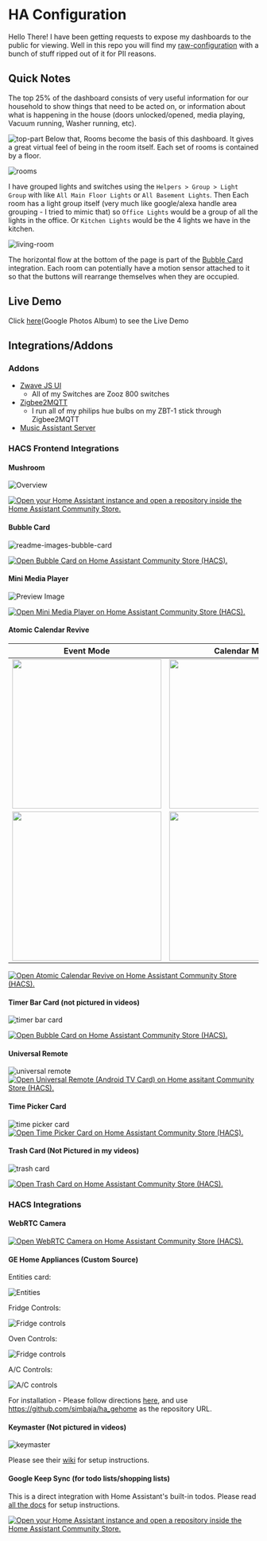 # HA Configuration

Hello There! I have been getting requests to expose my dashboards to the public for viewing. Well in this repo you will find my [raw-configuration](./raw-configuration.yaml) with a bunch of stuff ripped out of it for PII reasons.

## Quick Notes

The top 25% of the dashboard consists of very useful information for our household to show things that need to be acted on, or information about what is happening in the house (doors unlocked/opened, media playing, Vacuum running, Washer running, etc).

![top-part](./screenshots/top-of-dash.png)
Below that, Rooms become the basis of this dashboard. It gives a great virtual feel of being in the room itself. Each set of rooms is contained by a floor. 

![rooms](./screenshots/rooms.png)

I have grouped lights and switches using the `Helpers > Group > Light Group` with like `All Main Floor Lights` or `All Basement Lights`. Then Each room has a light group itself (very much like google/alexa handle area grouping - I tried to mimic that) so `Office Lights` would be a group of all the lights in the office. Or `Kitchen Lights` would be the 4 lights we have in the kitchen.

![living-room](./screenshots/living-room.png)

The horizontal flow at the bottom of the page is part of the [Bubble Card](./README.md#bubble-card) integration. Each room can potentially have a motion sensor attached to it so that the buttons will rearrange themselves when they are occupied.

## Live Demo

Click [here](https://photos.app.goo.gl/ARhj3e4pBj2PvSt68)(Google Photos Album) to see the Live Demo

## Integrations/Addons

### Addons

- [Zwave JS UI](https://github.com/zwave-js/zwave-js-ui)
  - All of my Switches are Zooz 800 switches
- [Zigbee2MQTT](https://www.zigbee2mqtt.io/)
  - I run all of my philips hue bulbs on my ZBT-1 stick through Zigbee2MQTT
- [Music Assistant Server](https://github.com/music-assistant/server)

### HACS Frontend Integrations

#### Mushroom

![Overview](https://user-images.githubusercontent.com/5878303/152332130-760cf616-5c40-4825-a482-bb8f1f0f5251.png)

[![Open your Home Assistant instance and open a repository inside the Home Assistant Community Store.](https://my.home-assistant.io/badges/hacs_repository.svg)](https://my.home-assistant.io/redirect/hacs_repository/?owner=piitaya&repository=lovelace-mushroom)

#### Bubble Card

![readme-images-bubble-card](https://github.com/Clooos/Bubble-Card/assets/36499953/c763bdad-ce71-46b0-aa9e-4ff0017072fe)

[![Open Bubble Card on Home Assistant Community Store (HACS).](https://my.home-assistant.io/badges/hacs_repository.svg)](https://my.home-assistant.io/redirect/hacs_repository/?owner=clooos&repository=Bubble-Card&category=frontend)

#### Mini Media Player

![Preview Image](https://user-images.githubusercontent.com/457678/47517460-9282d600-d888-11e8-9705-cf9ec3698c3c.png)

[![Open Mini Media Player on Home Assistant Community Store (HACS).](https://my.home-assistant.io/badges/hacs_repository.svg)](https://my.home-assistant.io/redirect/hacs_repository/?owner=kalkih&repository=mini-media-player&category=frontend)

#### Atomic Calendar Revive

| Event Mode                                                                                                                             | Calendar Mode                                                                                                                            |
| -------------------------------------------------------------------------------------------------------------------------------------- | ---------------------------------------------------------------------------------------------------------------------------------------- |
| <img src="https://raw.githubusercontent.com/totaldebug/atomic-calendar-revive/master/.github/img/event-mode-example.png" width="300"/> | <img src="https://raw.githubusercontent.com/totaldebug/atomic-calendar-revive/master/.github/img/calendar-mode-allday.png" width="300"/> |
| <img src="https://raw.githubusercontent.com/totaldebug/atomic-calendar-revive/master/.github/img/event-mode-no-date.png" width="300"/> | <img src="https://raw.githubusercontent.com/totaldebug/atomic-calendar-revive/master/.github/img/calendar-mode-today.png" width="300"/>  |

[![Open Atomic Calendar Revive on Home Assistant Community Store (HACS).](https://my.home-assistant.io/badges/hacs_repository.svg)](https://my.home-assistant.io/redirect/hacs_repository/?owner=totaldebug&repository=atomic-calendar-revive&category=frontend)

#### Timer Bar Card (not pictured in videos)

![timer bar card](./screenshots/timer-bar-card.png)

[![Open Bubble Card on Home Assistant Community Store (HACS).](https://my.home-assistant.io/badges/hacs_repository.svg)](https://my.home-assistant.io/redirect/hacs_repository/?owner=rianadon&repository=timer-bar-card&category=frontend)

#### Universal Remote

![universal remote](./screenshots/universal-remote.png)
[![Open Universal Remote (Android TV Card) on Home assitant Community Store (HACS).](https://my.home-assistant.io/badges/hacs_repository.svg)](https://my.home-assistant.io/redirect/hacs_repository/?repository=android-tv-card&owner=Nerwyn&category=Plugin)

#### Time Picker Card

![time picker card](./screenshots/time-picker.png)
[![Open Time Picker Card on Home Assistant Community Store (HACS).](https://my.home-assistant.io/badges/hacs_repository.svg)](https://my.home-assistant.io/redirect/hacs_repository/?repository=lovelace-time-picker-card&owner=GeorgeSG&category=frontend)

#### Trash Card (Not Pictured in my videos)

![trash card](./screenshots/trash-card.png)

[![Open Trash Card on Home Assistant Community Store (HACS).](https://my.home-assistant.io/badges/hacs_repository.svg)](https://my.home-assistant.io/redirect/hacs_repository/?repository=hassio-trash-card&owner=idaho&category=frontend)

### HACS Integrations

#### WebRTC Camera

[![Open WebRTC Camera on Home Assistant Community Store (HACS).](https://my.home-assistant.io/badges/hacs_repository.svg)](https://my.home-assistant.io/redirect/hacs_repository/?repository=WebRTC&owner=AlexxIT&category=integration)

#### GE Home Appliances (Custom Source)

Entities card:

![Entities](https://raw.githubusercontent.com/simbaja/ha_components/master/img/appliance_entities.png)

Fridge Controls:

![Fridge controls](https://raw.githubusercontent.com/simbaja/ha_components/master/img/fridge_control.png)

Oven Controls:

![Fridge controls](https://raw.githubusercontent.com/simbaja/ha_components/master/img/oven_controls.png)

A/C Controls:

![A/C controls](https://raw.githubusercontent.com/simbaja/ha_components/master/img/ac_controls.png)

For installation - Please follow directions [here](https://hacs.xyz/docs/faq/custom_repositories/), and use https://github.com/simbaja/ha_gehome as the repository URL.

#### Keymaster (Not pictured in videos)

![keymaster](./screenshots/keymaster.png)

Please see their [wiki](https://github.com/FutureTense/keymaster/wiki) for setup instructions.

#### Google Keep Sync (for todo lists/shopping lists)

This is a direct integration with Home Assistant's built-in todos. Please read [all the docs](https://github.com/watkins-matt/home-assistant-google-keep-sync/blob/main/README.md) for setup instructions.

[![Open your Home Assistant instance and open a repository inside the Home Assistant Community Store.](https://my.home-assistant.io/badges/hacs_repository.svg)](https://my.home-assistant.io/redirect/hacs_repository/?owner=watkins-matt&repository=home-assistant-google-keep-sync&category=integration)
